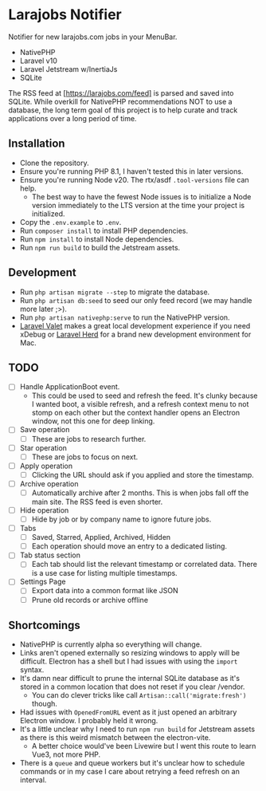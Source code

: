 # Larajobs Notifier

Notifier for new larajobs.com jobs in your MenuBar.

* NativePHP
* Laravel v10
* Laravel Jetstream w/InertiaJs
* SQLite

The RSS feed at [https://larajobs.com/feed] is parsed and saved into SQLite. While overkill for NativePHP recommendations NOT to use a database,
the long term goal of this project is to help curate and track applications over a long period of time.

## Installation

* Clone the repository.
* Ensure you're running PHP 8.1, I haven't tested this in later versions.
* Ensure you're running Node v20. The rtx/asdf `.tool-versions` file can help.
    * The best way to have the fewest Node issues is to initialize a Node version immediately to the LTS version at the time your project is initialized.
* Copy the `.env.example` to `.env`.
* Run `composer install` to install PHP dependencies.
* Run `npm install` to install Node dependencies.
* Run `npm run build` to build the Jetstream assets.

## Development

* Run `php artisan migrate --step` to migrate the database.
* Run `php artisan db:seed` to seed our only feed record (we may handle more later ;>).
* Run `php artisan nativephp:serve` to run the NativePHP version.
* [Laravel Valet](https://laravel.com/docs/10.x/valet) makes a great local development experience if you need xDebug or [Laravel Herd](https://herd.laravel.com/) for a brand new development environment for Mac.

## TODO

* [ ] Handle ApplicationBoot event.
    * This could be used to seed and refresh the feed. It's clunky because I wanted boot, a visible refresh, and a refresh context menu to not stomp on each other but the context handler opens an Electron window, not this one for deep linking.
* [ ] Save operation
    * [ ] These are jobs to research further.
* [ ] Star operation
    * [ ] These are jobs to focus on next.
* [ ] Apply operation
    * [ ] Clicking the URL should ask if you applied and store the timestamp.
* [ ] Archive operation
    * [ ] Automatically archive after 2 months. This is when jobs fall off the main site. The RSS feed is even shorter.
* [ ] Hide operation
    * [ ] Hide by job or by company name to ignore future jobs.
* [ ] Tabs
    * [ ] Saved, Starred, Applied, Archived, Hidden
    * [ ] Each operation should move an entry to a dedicated listing.
* [ ] Tab status section
    * [ ] Each tab should list the relevant timestamp or correlated data. There is a use case for listing multiple timestamps.
* [ ] Settings Page
    * [ ] Export data into a common format like JSON
    * [ ] Prune old records or archive offline

## Shortcomings

* NativePHP is currently alpha so everything will change.
* Links aren't opened externally so resizing windows to apply will be difficult. Electron has a shell but I had issues with using the `import` syntax.
* It's damn near difficult to prune the internal SQLite database as it's stored in a common location that does not reset if you clear /vendor.
    * You can do clever tricks like call `Artisan::call('migrate:fresh')` though.
* Had issues with `OpenedFromURL` event as it just opened an arbitrary Electron window. I probably held it wrong.
* It's a little unclear why I need to run `npm run build` for Jetstream assets as there is this weird mismatch between the electron-vite.
    * A better choice would've been Livewire but I went this route to learn Vue3, not more PHP.
* There is a `queue` and queue workers but it's unclear how to schedule commands or in my case I care about retrying a feed refresh on an interval.
